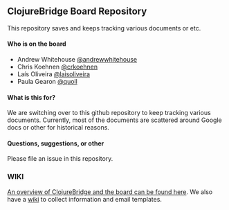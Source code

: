## ClojureBridge Board Repository

This repository saves and keeps tracking various documents or etc.

#### Who is on the board

- Andrew Whitehouse [@andrewwhitehouse](https://github.com/andrewwhitehouse)
- Chris Koehnen [@crkoehnen](https://github.com/crkoehnen)
- Laís Oliveira [@laisoliveira](https://github.com/laisoliveira)
- Paula Gearon [@quoll](https://github.com/quoll)

#### What is this for?

We are switching over to this github repository to keep tracking various
documents. Currently, most of the documents are scattered around
Google docs or other for historical reasons.

#### Questions, suggestions, or other

Please file an issue in this repository.

### WIKI
[An overview of ClojureBridge and the board can be found here](https://github.com/ClojureBridge/board/blob/master/overview.md). We also have a [wiki](https://github.com/ClojureBridge/board/wiki) to collect information and email templates.
